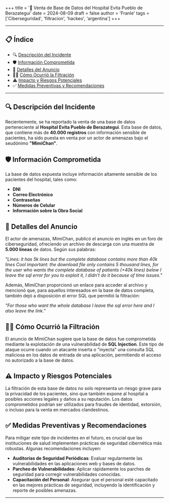 +++
title = '🚨 Venta de Base de Datos del Hospital Evita Pueblo de Berazategui'
date = 2024-08-09
draft = false
author = 'Franle'
tags = ['Ciberseguridad', 'filtracion', 'hackeo', 'argentina']
+++

---

## 📋 Índice
- 🔍 [Descripción del Incidente](#🔍-descripción-del-incidente)
- 🛡️ [Información Comprometida](#🛡️-información-comprometida)
- 🛑 [Detalles del Anuncio](#🛑-detalles-del-anuncio)
- 🕵️‍♂️ [Cómo Ocurrió la Filtración](#🕵️‍♂️-cómo-ocurrió-la-filtración)
- ⚠️ [Impacto y Riesgos Potenciales](#⚠️-impacto-y-riesgos-potenciales)
- ✅ [Medidas Preventivas y Recomendaciones](#✅-medidas-preventivas-y-recomendaciones)

---

## 🔍 Descripción del Incidente

Recientemente, se ha reportado la venta de una base de datos perteneciente al **Hospital Evita Pueblo de Berazategui**. Esta base de datos, que contiene más de **40.000 registros** con información sensible de pacientes, ha sido puesta en venta por un actor de amenazas bajo el seudónimo **"MimiChan"**.

## 🛡️ Información Comprometida

La base de datos expuesta incluye información altamente sensible de los pacientes del hospital, tales como:

- **DNI**
- **Correo Electrónico**
- **Contraseñas**
- **Números de Celular**
- **Información sobre la Obra Social**

## 🛑 Detalles del Anuncio

El actor de amenazas, MimiChan, publicó el anuncio en inglés en un foro de ciberseguridad, ofreciendo un archivo de descarga con una muestra de **5.000 líneas** de datos. Según sus palabras:

_"Lines: it has 5k lines but the complete database contains more than 40k lines Cool important: the download file only contains 5 thousand lines, for the user who wants the complete database of patients (+40k lines) below I leave the sql error for you to exploit it, I didn't do it because of time issues."_

Además, MimiChan proporcionó un enlace para acceder al archivo y mencionó que, para aquellos interesados en la base de datos completa, también dejó a disposición el error SQL que permitió la filtración:

_"For those who want the whole database I leave the sql error here and I also leave the link."_

## 🕵️‍♂️ Cómo Ocurrió la Filtración

El anuncio de MimiChan sugiere que la base de datos fue comprometida mediante la explotación de una vulnerabilidad de **SQL Injection**. Este tipo de ataque ocurre cuando un atacante inserta o "inyecta" una consulta SQL maliciosa en los datos de entrada de una aplicación, permitiendo el acceso no autorizado a la base de datos.

## ⚠️ Impacto y Riesgos Potenciales

La filtración de esta base de datos no solo representa un riesgo grave para la privacidad de los pacientes, sino que también expone al hospital a posibles acciones legales y daños a su reputación. Los datos comprometidos podrían ser utilizados para fraudes de identidad, extorsión, o incluso para la venta en mercados clandestinos.

## ✅ Medidas Preventivas y Recomendaciones

Para mitigar este tipo de incidentes en el futuro, es crucial que las instituciones de salud implementen prácticas de seguridad cibernética más robustas. Algunas recomendaciones incluyen:

- **Auditorías de Seguridad Periódicas**: Evaluar regularmente las vulnerabilidades en las aplicaciones web y bases de datos.
- **Parcheo de Vulnerabilidades**: Aplicar rápidamente los parches de seguridad para corregir vulnerabilidades conocidas.
- **Capacitación del Personal**: Asegurar que el personal esté capacitado en las mejores prácticas de seguridad, incluyendo la identificación y reporte de posibles amenazas.

---
